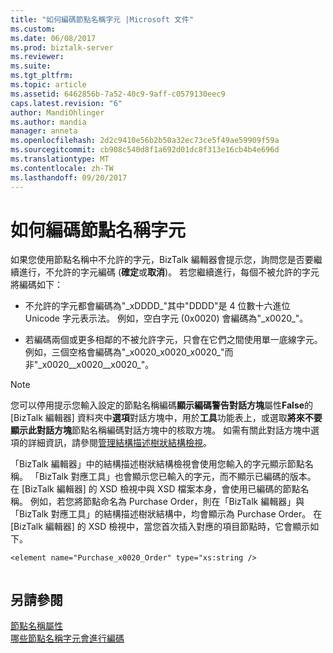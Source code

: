 ```yaml
---
title: "如何編碼節點名稱字元 |Microsoft 文件"
ms.custom: 
ms.date: 06/08/2017
ms.prod: biztalk-server
ms.reviewer: 
ms.suite: 
ms.tgt_pltfrm: 
ms.topic: article
ms.assetid: 6462856b-7a52-40c9-9aff-c0579130eec9
caps.latest.revision: "6"
author: MandiOhlinger
ms.author: mandia
manager: anneta
ms.openlocfilehash: 2d2c9410e56b2b50a32ec73ce5f49ae59909f59a
ms.sourcegitcommit: cb908c540d8f1a692d01dc8f313e16cb4b4e696d
ms.translationtype: MT
ms.contentlocale: zh-TW
ms.lasthandoff: 09/20/2017
---
```

# <a name="how-node-name-characters-get-encoded"></a>如何編碼節點名稱字元
如果您使用節點名稱中不允許的字元，BizTalk 編輯器會提示您，詢問您是否要繼續進行，不允許的字元編碼 (**確定**或**取消**)。 若您繼續進行，每個不被允許的字元將編碼如下：  
  
-   不允許的字元都會編碼為"_xDDDD\_"其中"DDDD"是 4 位數十六進位 Unicode 字元表示法。 例如，空白字元 (0x0020) 會編碼為"_x0020\_"。  
  
-   若編碼兩個或更多相鄰的不被允許字元，只會在它們之間使用單一底線字元。 例如，三個空格會編碼為"_x0020_x0020_x0020\_"而非"_x0020\__x0020\__x0020\_"。  
  
> [!NOTE]
>  您可以停用提示您輸入設定的節點名稱編碼**顯示編碼警告對話方塊**屬性**False**的 [BizTalk 編輯器] 資料夾中**選項**對話方塊中，用於**工具**功能表上，或選取**將來不要顯示此對話方塊**節點名稱編碼對話方塊中的核取方塊。 如需有關此對話方塊中選項的詳細資訊，請參閱[管理結構描述樹狀結構檢視](../core/how-to-manage-the-schema-tree-view.md)。  
  
 「BizTalk 編輯器」中的結構描述樹狀結構檢視會使用您輸入的字元顯示節點名稱。 「BizTalk 對應工具」也會顯示您已輸入的字元，而不顯示已編碼的版本。 在 [BizTalk 編輯器] 的 XSD 檢視中與 XSD 檔案本身，會使用已編碼的節點名稱。 例如，若您將節點命名為 Purchase Order，則在「BizTalk 編輯器」與「BizTalk 對應工具」的結構描述樹狀結構中，均會顯示為 Purchase Order。 在 [BizTalk 編輯器] 的 XSD 檢視中，當您首次插入對應的項目節點時，它會顯示如下。  
  
```  
<element name="Purchase_x0020_Order" type="xs:string />  
  
```  
  
## <a name="see-also"></a>另請參閱  
 [節點名稱屬性](../core/node-name-property.md)   
 [哪些節點名稱字元會進行編碼](../core/which-node-name-characters-get-encoded.md)